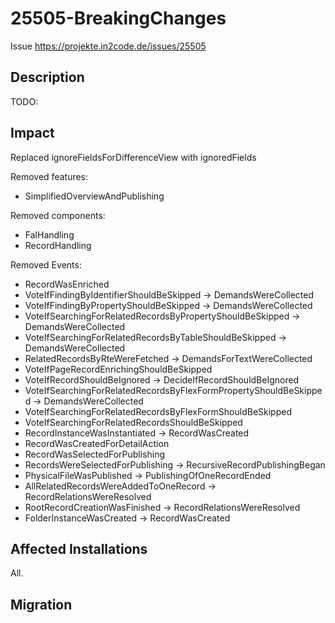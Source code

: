 # 25505-BreakingChanges

Issue https://projekte.in2code.de/issues/25505

## Description

TODO:

## Impact

Replaced ignoreFieldsForDifferenceView with ignoredFields

Removed features:
* SimplifiedOverviewAndPublishing

Removed components:
* FalHandling
* RecordHandling

Removed Events:
* RecordWasEnriched
* VoteIfFindingByIdentifierShouldBeSkipped -> DemandsWereCollected
* VoteIfFindingByPropertyShouldBeSkipped -> DemandsWereCollected
* VoteIfSearchingForRelatedRecordsByPropertyShouldBeSkipped -> DemandsWereCollected
* VoteIfSearchingForRelatedRecordsByTableShouldBeSkipped -> DemandsWereCollected
* RelatedRecordsByRteWereFetched -> DemandsForTextWereCollected
* VoteIfPageRecordEnrichingShouldBeSkipped
* VoteIfRecordShouldBeIgnored -> DecideIfRecordShouldBeIgnored
* VoteIfSearchingForRelatedRecordsByFlexFormPropertyShouldBeSkipped -> DemandsWereCollected
* VoteIfSearchingForRelatedRecordsByFlexFormShouldBeSkipped
* VoteIfSearchingForRelatedRecordsShouldBeSkipped
* RecordInstanceWasInstantiated -> RecordWasCreated
* RecordWasCreatedForDetailAction
* RecordWasSelectedForPublishing
* RecordsWereSelectedForPublishing -> RecursiveRecordPublishingBegan
* PhysicalFileWasPublished -> PublishingOfOneRecordEnded
* AllRelatedRecordsWereAddedToOneRecord -> RecordRelationsWereResolved
* RootRecordCreationWasFinished -> RecordRelationsWereResolved
* FolderInstanceWasCreated -> RecordWasCreated

## Affected Installations

All.

## Migration
